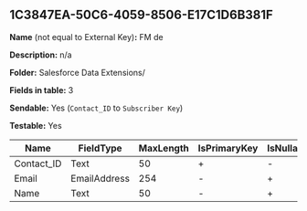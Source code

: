 ## 1C3847EA-50C6-4059-8506-E17C1D6B381F

**Name** (not equal to External Key)**:** FM de

**Description:** n/a

**Folder:** Salesforce Data Extensions/

**Fields in table:** 3

**Sendable:** Yes (`Contact_ID` to `Subscriber Key`)

**Testable:** Yes

| Name | FieldType | MaxLength | IsPrimaryKey | IsNullable | DefaultValue |
| --- | --- | --- | --- | --- | --- |
| Contact_ID | Text | 50 | + | - |  |
| Email | EmailAddress | 254 | - | + |  |
| Name | Text | 50 | - | + |  |
